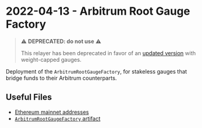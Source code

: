 # 2022-04-13 - Arbitrum Root Gauge Factory

> ⚠️ **DEPRECATED: do not use** ⚠️
>
> This relayer has been deprecated in favor of an [updated version](../../tasks/20220823-arbitrum-root-gauge-factory-v2) with weight-capped gauges.

Deployment of the `ArbitrumRootGaugeFactory`, for stakeless gauges that bridge funds to their Arbitrum counterparts.

## Useful Files

- [Ethereum mainnet addresses](./output/mainnet.json)
- [`ArbitrumRootGaugeFactory` artifact](./artifact/ArbitrumRootGaugeFactory.json)
